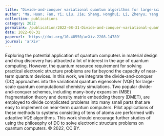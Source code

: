 ```yaml
---
title: "Divide-and-conquer variational quantum algorithms for large-scale electronic structure simulations"
author: "Ma, Huan; Fan, Yi; Liu, Jie; Shang, Honghui; Li, Zhenyu; Yang, Jinlong"
collection: publications
category: 2022
permalink: /publication/2022-08-31-Divide-and-conquer-variational-quantum-algorithms-for-large-scale-electronic-structure-simulations
date: 2022-08-31
paperurl: 'https://doi.org/10.48550/arXiv.2208.14789'
journal: 'arXiv'
---
```


Exploring the potential application of quantum computers in material design and drug discovery has attracted a lot of interest in the age of quantum computing. However, the quantum resource requirement for solving practical electronic structure problems are far beyond the capacity of near-term quantum devices. In this work, we integrate the divide-and-conquer (DC) approaches into the variational quantum eigensolver (VQE) for large-scale quantum computational chemistry simulations. Two popular divide-and-conquer schemes, including many-body expansion (MBE) fragmentation theory and density matrix embedding theory (DMET), are employed to divide complicated problems into many small parts that are easy to implement on near-term quantum computers. Pilot applications of these methods to systems consisting of tens of atoms are performed with adaptive VQE algorithms. This work should encourage further studies of using the philosophy of DC to solve electronic structure problems on quantum computers. © 2022, CC BY.
